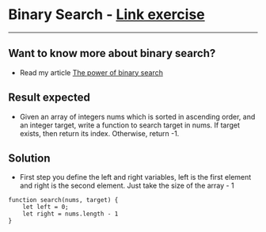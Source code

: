 # Binary Search - [Link exercise](https://leetcode.com/problems/palindrome-number/)

---

## Want to know more about binary search?
- Read my article [The power of binary search](https://dev.to/luizrebelatto/the-power-of-binary-search-1b5d)

## Result expected
- Given an array of integers nums which is sorted in ascending order, and an integer target, write a function to search target in nums. If target exists, then return its index. Otherwise, return -1.

## Solution
- First step you define the left and right variables, left is the first element and right is the second element. Just take the size of the array - 1

```
function search(nums, target) {
    let left = 0;
    let right = nums.length - 1
}
```




<!-- function search(nums, target) {
    let left = 0;
    let right = nums.length - 1;

    while (left <= right) {
        let middle = Math.floor((right + left) / 2);

        if (nums[middle] === target) {
            return middle;
        } else if (nums[middle] < target) {
            left = middle + 1;
        } else {
            right = middle - 1;
        }
    }

    return -1;
} -->
